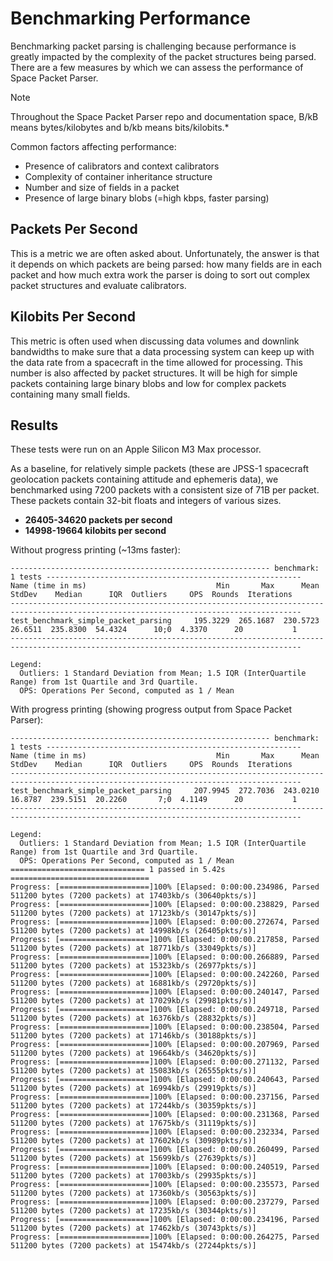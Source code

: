 # Benchmarking Performance

Benchmarking packet parsing is challenging because performance is greatly impacted by the complexity of the packet 
structures being parsed. There are a few measures by which we can assess the performance of Space Packet Parser.

> [!NOTE]
> Throughout the Space Packet Parser repo and documentation space, 
> B/kB means bytes/kilobytes and b/kb means bits/kilobits.*

Common factors affecting performance:
- Presence of calibrators and context calibrators
- Complexity of container inheritance structure
- Number and size of fields in a packet
- Presence of large binary blobs (=high kbps, faster parsing)

## Packets Per Second

This is a metric we are often asked about. Unfortunately, the answer is that it depends on which packets are 
being parsed: how many fields are in each packet and how much extra work the parser is doing to sort out complex 
packet structures and evaluate calibrators.

## Kilobits Per Second

This metric is often used when discussing data volumes and downlink bandwidths to make sure that a data processing 
system can keep up with the data rate from a spacecraft in the time allowed for processing. This number is also 
affected by packet structures. It will be high for simple packets containing large binary blobs and low for 
complex packets containing many small fields.

## Results

These tests were run on an Apple Silicon M3 Max processor. 

As a baseline, for relatively simple packets (these are JPSS-1 spacecraft geolocation packets containing attitude 
and ephemeris data), we benchmarked using 7200 packets with a consistent size of 71B per packet. These packets contain 
32-bit floats and integers of various sizes.

- **26405-34620 packets per second**
- **14998-19664 kilobits per second**

Without progress printing (~13ms faster):
```
---------------------------------------------------------- benchmark: 1 tests ---------------------------------------------------------
Name (time in ms)                             Min       Max      Mean   StdDev    Median      IQR  Outliers     OPS  Rounds  Iterations
---------------------------------------------------------------------------------------------------------------------------------------
test_benchmark_simple_packet_parsing     195.3229  265.1687  230.5723  26.6511  235.8300  54.4324      10;0  4.3370      20           1
---------------------------------------------------------------------------------------------------------------------------------------

Legend:
  Outliers: 1 Standard Deviation from Mean; 1.5 IQR (InterQuartile Range) from 1st Quartile and 3rd Quartile.
  OPS: Operations Per Second, computed as 1 / Mean
```

With progress printing (showing progress output from Space Packet Parser):
```
---------------------------------------------------------- benchmark: 1 tests ---------------------------------------------------------
Name (time in ms)                             Min       Max      Mean   StdDev    Median      IQR  Outliers     OPS  Rounds  Iterations
---------------------------------------------------------------------------------------------------------------------------------------
test_benchmark_simple_packet_parsing     207.9945  272.7036  243.0210  16.8787  239.5151  20.2260       7;0  4.1149      20           1
---------------------------------------------------------------------------------------------------------------------------------------

Legend:
  Outliers: 1 Standard Deviation from Mean; 1.5 IQR (InterQuartile Range) from 1st Quartile and 3rd Quartile.
  OPS: Operations Per Second, computed as 1 / Mean
============================== 1 passed in 5.42s ===============================
Progress: [====================]100% [Elapsed: 0:00:00.234986, Parsed 511200 bytes (7200 packets) at 17403kb/s (30640pkts/s)]
Progress: [====================]100% [Elapsed: 0:00:00.238829, Parsed 511200 bytes (7200 packets) at 17123kb/s (30147pkts/s)]
Progress: [====================]100% [Elapsed: 0:00:00.272674, Parsed 511200 bytes (7200 packets) at 14998kb/s (26405pkts/s)]
Progress: [====================]100% [Elapsed: 0:00:00.217858, Parsed 511200 bytes (7200 packets) at 18771kb/s (33049pkts/s)]
Progress: [====================]100% [Elapsed: 0:00:00.266889, Parsed 511200 bytes (7200 packets) at 15323kb/s (26977pkts/s)]
Progress: [====================]100% [Elapsed: 0:00:00.242260, Parsed 511200 bytes (7200 packets) at 16881kb/s (29720pkts/s)]
Progress: [====================]100% [Elapsed: 0:00:00.240147, Parsed 511200 bytes (7200 packets) at 17029kb/s (29981pkts/s)]
Progress: [====================]100% [Elapsed: 0:00:00.249718, Parsed 511200 bytes (7200 packets) at 16376kb/s (28832pkts/s)]
Progress: [====================]100% [Elapsed: 0:00:00.238504, Parsed 511200 bytes (7200 packets) at 17146kb/s (30188pkts/s)]
Progress: [====================]100% [Elapsed: 0:00:00.207969, Parsed 511200 bytes (7200 packets) at 19664kb/s (34620pkts/s)]
Progress: [====================]100% [Elapsed: 0:00:00.271132, Parsed 511200 bytes (7200 packets) at 15083kb/s (26555pkts/s)]
Progress: [====================]100% [Elapsed: 0:00:00.240643, Parsed 511200 bytes (7200 packets) at 16994kb/s (29919pkts/s)]
Progress: [====================]100% [Elapsed: 0:00:00.237156, Parsed 511200 bytes (7200 packets) at 17244kb/s (30359pkts/s)]
Progress: [====================]100% [Elapsed: 0:00:00.231368, Parsed 511200 bytes (7200 packets) at 17675kb/s (31119pkts/s)]
Progress: [====================]100% [Elapsed: 0:00:00.232334, Parsed 511200 bytes (7200 packets) at 17602kb/s (30989pkts/s)]
Progress: [====================]100% [Elapsed: 0:00:00.260499, Parsed 511200 bytes (7200 packets) at 15699kb/s (27639pkts/s)]
Progress: [====================]100% [Elapsed: 0:00:00.240519, Parsed 511200 bytes (7200 packets) at 17003kb/s (29935pkts/s)]
Progress: [====================]100% [Elapsed: 0:00:00.235573, Parsed 511200 bytes (7200 packets) at 17360kb/s (30563pkts/s)]
Progress: [====================]100% [Elapsed: 0:00:00.237279, Parsed 511200 bytes (7200 packets) at 17235kb/s (30344pkts/s)]
Progress: [====================]100% [Elapsed: 0:00:00.234196, Parsed 511200 bytes (7200 packets) at 17462kb/s (30743pkts/s)]
Progress: [====================]100% [Elapsed: 0:00:00.264275, Parsed 511200 bytes (7200 packets) at 15474kb/s (27244pkts/s)]
```
